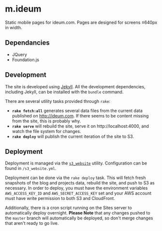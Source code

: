 # m.ideum

Static mobile pages for ideum.com. Pages are designed for screens ≤640px
in width.

## Dependancies
- JQuery
- Foundation.js

## Development

The site is developed using [Jekyll](http://jekyllrb.com/).  All the
development dependencies, including Jekyll, can be installed with the
`bundle` command.

There are several utility tasks provided through `rake`:
* **`rake fetch:all`** generates several data files from the current
  data published on http://ideum.com.  If there seems to be content
  missing from the site, this is probably why.
* **`rake serve`** will rebuild the site, serve it on
  http://localhost:4000, and watch the file system for changes.
* **`rake deploy`** will publish the current iteration of the site to
  S3.

## Deployment

Deployment is managed via the
[`s3_website`](https://github.com/laurilehmijoki/s3_website) utility.
Configuration can be found in `/s3_website.yml`.

Deployment can be done via the `rake deploy` task.  This will fetch
fresh snapshots of the blog and projects data, rebuild the site, and
push to S3 as necessary.  In order to deploy, you must have the
environment variables `AWS_ACCESS_KEY_ID` and `AWS_SECRET_ACCESS_KEY`
set and your AWS account must have write permission to both S3 and
CloudFront.

Additionally, there is a cron script running on the Sites server to
automatically deploy overnight.  **Please Note** that any changes pushed
to the `master` branch will automatically be deployed, so don't merge
changes that aren't ready to go live.
